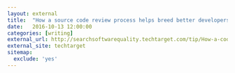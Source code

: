 ```yaml
---
layout: external
title:  "How a source code review process helps breed better developers"
date:   2016-10-13 12:00:00
categories: [writing]
external_url: http://searchsoftwarequality.techtarget.com/tip/How-a-code-review-process-helps-breed-better-developers
external_site: techtarget
sitemap:
  exclude: 'yes'
---
```

